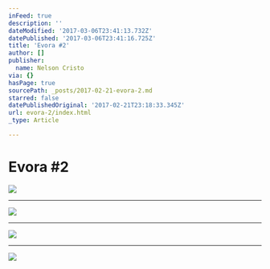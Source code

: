 ```yaml
---
inFeed: true
description: ''
dateModified: '2017-03-06T23:41:13.732Z'
datePublished: '2017-03-06T23:41:16.725Z'
title: 'Evora #2'
author: []
publisher:
  name: Nelson Cristo
via: {}
hasPage: true
sourcePath: _posts/2017-02-21-evora-2.md
starred: false
datePublishedOriginal: '2017-02-21T23:18:33.345Z'
url: evora-2/index.html
_type: Article

---
```

# Evora \#2
![](https://the-grid-user-content.s3-us-west-2.amazonaws.com/7054c4ec-bd2f-4ac4-bd87-44c6d57838f5.jpg)

---

![](https://the-grid-user-content.s3-us-west-2.amazonaws.com/c841d31f-0a7c-4b55-9b68-a9ba7b8d0646.jpg)

---

![](https://the-grid-user-content.s3-us-west-2.amazonaws.com/f802238a-0f01-43bf-9c02-9c6ba72f1117.jpg)

---

![](https://the-grid-user-content.s3-us-west-2.amazonaws.com/6709ca4d-e4c3-4279-a533-4936f9e103ce.jpg)